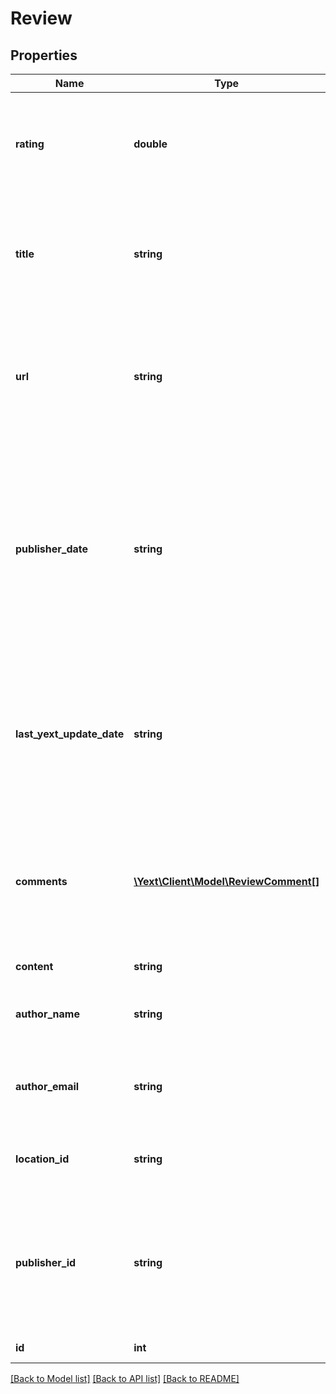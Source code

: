 # Review

## Properties
Name | Type | Description | Notes
------------ | ------------- | ------------- | -------------
**rating** | **double** | Normalized rating out of 5. This value is omitted if the review does not include a rating. | [optional] 
**title** | **string** | Title of the review. This value is omitted if reviews on the publisher&#39;s site do not have titles. | [optional] 
**url** | **string** | The URL of the review, or the URL of the listing where the review can be found if there is no specific URL for the review. | [optional] 
**publisher_date** | **string** | The date of the review as reported by the publisher.  If edits impact the review date on the publisher, then this date may change.  This date always comes from the publisher and we respect whatever they have. | [optional] 
**last_yext_update_date** | **string** | This is the date Yext last ingested an update for the review.  This is a date from Yext, and it always means the last time this review changed in Yext. | [optional] 
**comments** | [**\Yext\Client\Model\ReviewComment[]**](ReviewComment.md) | An ordered array of Comments on the review.  **NOTE:** The order is a flattened tree with depth ties broken by publisher date. | [optional] 
**content** | **string** | Content of the review. | [optional] 
**author_name** | **string** | The name of the person who wrote the review (if we have it). | [optional] 
**author_email** | **string** | The email address of the person who wrote the review (if we have it). | [optional] 
**location_id** | **string** | ID of the location associated with this review | [optional] 
**publisher_id** | **string** | For third-party reviews, the ID of publisher associated with this listing. For first-party reviews, this will be FIRST_PARTY. | [optional] 
**id** | **int** | ID of this review | [optional] 

[[Back to Model list]](../README.md#documentation-for-models) [[Back to API list]](../README.md#documentation-for-api-endpoints) [[Back to README]](../README.md)


